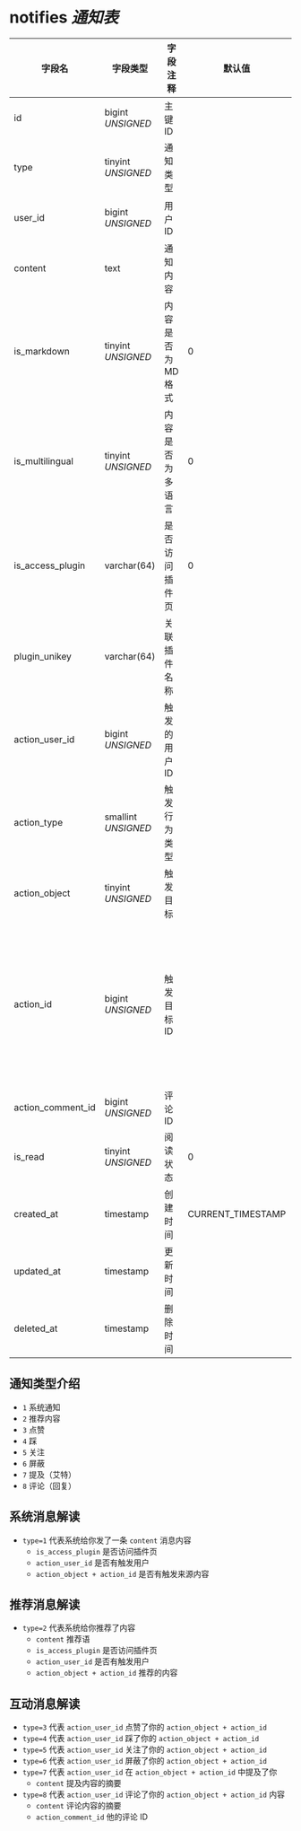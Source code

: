 # notifies *通知表*

| 字段名 | 字段类型 | 字段注释 | 默认值 | 可空 | 备注 |
| --- | --- | --- | --- | --- | --- |
| id | bigint *UNSIGNED* | 主键 ID |  | NO | 自动递赠 |
| type | tinyint *UNSIGNED* | 通知类型 |  | NO |  |
| user_id | bigint *UNSIGNED* | 用户 ID |  | NO | 关联字段 [users->id](../users/users.md)，这条通知属于谁 |
| content | text | 通知内容 |  | YES | 涉及到帖子或评论时，可存储摘要内容 |
| is_markdown | tinyint *UNSIGNED* | 内容是否为 MD 格式 | 0 | NO | 0.否 / 1.是 |
| is_multilingual | tinyint *UNSIGNED* | 内容是否为多语言 | 0 | NO | 0.否 / 1.是 |
| is_access_plugin | varchar(64) | 是否访问插件页 | 0 | NO | 将输出 plugin_unikey 的访问地址 |
| plugin_unikey | varchar(64) | 关联插件名称 |  | YES | 关联字段 [plugins->unikey](../plugins/plugins.md)<br>由哪个插件生成的通知消息 |
| action_user_id | bigint *UNSIGNED* | 触发的用户 ID |  | YES | 关联字段 [users->id](../users/users.md) |
| action_type | smallint *UNSIGNED* | 触发行为类型 |  | YES | 1.点赞 2.点踩 3.关注 4.屏蔽 5.发表 6.编辑 7.删除 8.置顶 9.设精 10.管理 |
| action_object | tinyint *UNSIGNED* | 触发目标 |  | YES | 1.用户 / 2.小组 / 3.话题 / 4.帖子 / 5.评论 |
| action_id | bigint *UNSIGNED* | 触发目标 ID |  | YES | 这条通知来源由哪个内容<br>1.关联字段 [users->id](../users/users.md)<br>2.关联字段 [groups->id](../contents/groups.md)<br>3.关联字段 [hashtags->id](../contents/hashtags.md)<br>4.关联字段 [posts->id](../contents/posts.md)<br>5.关联字段 [comments->id](../contents/comments.md) |
| action_comment_id | bigint *UNSIGNED* | 评论 ID |  | YES | 关联字段 [comments->id](../contents/comments.md) |
| is_read | tinyint *UNSIGNED* | 阅读状态 | 0 | NO | 0.未读 / 1.已读 |
| created_at | timestamp | 创建时间 | CURRENT_TIMESTAMP | NO |  |
| updated_at | timestamp | 更新时间 |  | YES |  |
| deleted_at | timestamp | 删除时间 |  | YES |  |

## 通知类型介绍

- `1` 系统通知
- `2` 推荐内容
- `3` 点赞
- `4` 踩
- `5` 关注
- `6` 屏蔽
- `7` 提及（艾特）
- `8` 评论（回复）

## 系统消息解读

- `type=1` 代表系统给你发了一条 `content` 消息内容
    - `is_access_plugin` 是否访问插件页
    - `action_user_id` 是否有触发用户
    - `action_object + action_id` 是否有触发来源内容

## 推荐消息解读

- `type=2` 代表系统给你推荐了内容
    - `content` 推荐语
    - `is_access_plugin` 是否访问插件页
    - `action_user_id` 是否有触发用户
    - `action_object + action_id` 推荐的内容

## 互动消息解读

- `type=3` 代表 `action_user_id` 点赞了你的 `action_object + action_id`
- `type=4` 代表 `action_user_id` 踩了你的 `action_object + action_id`
- `type=5` 代表 `action_user_id` 关注了你的 `action_object + action_id`
- `type=6` 代表 `action_user_id` 屏蔽了你的 `action_object + action_id`
- `type=7` 代表 `action_user_id` 在 `action_object + action_id` 中提及了你
    - `content` 提及内容的摘要
- `type=8` 代表 `action_user_id` 评论了你的 `action_object + action_id` 内容
    - `content` 评论内容的摘要
    - `action_comment_id` 他的评论 ID
